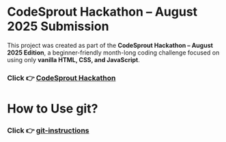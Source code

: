 # CodeSprout Hackathon – August 2025 Submission

This project was created as part of the **CodeSprout Hackathon – August 2025 Edition**, a beginner-friendly month-long coding challenge focused on using only **vanilla HTML, CSS, and JavaScript**.

### Click 👉  [CodeSprout Hackathon](https://codesprout.devpost.com/)


# How to Use git?

### Click 👉 [git-instructions](https://github.com/tcker/codesprout/blob/main/git-instructions/how-to-use-git.md)